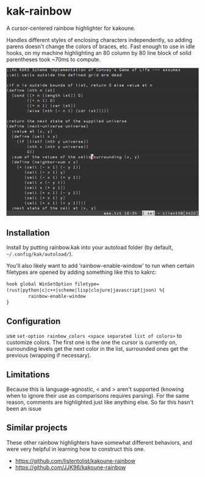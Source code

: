 # kak-rainbow
A cursor-centered rainbow highlighter for kakoune. 

Handles different styles of enclosing characters independently, so adding parens doesn't change the colors of braces, etc.
Fast enough to use in idle hooks, on my machine highlighting an 80 column by 80 line block of solid parentheses took ~70ms to compute.

![kak-rainbow demo](https://raw.githubusercontent.com/Bodhizafa/kak-rainbow/master/demo.gif)

## Installation
Install by putting rainbow.kak into your autoload folder (by default, `~/.config/kak/autoload/`).

You'll also likely want to add 'rainbow-enable-window' to run when certain filetypes are opened by adding something like this to kakrc:

```
hook global WinSetOption filetype=(rust|python|c|c++|scheme|lisp|clojure|javascript|json) %{
        rainbow-enable-window
}
```

## Configuration
use `set-option rainbow_colors <space separated list of colors>` to customize colors. 
The first one is the one the cursor is currently on, 
surrounding levels get the next color in the list, 
surrounded ones get the previous (wrapping if necessary).

## Limitations
Because this is language-agnostic, < and > aren't supported (knowing when to ignore their use as comparisons requires parsing).
For the same reason, comments are highlighted just like anything else. So far this hasn't been an issue

## Similar projects
These other rainbow highlighters have somewhat different behaviors, and were very helpful in learning how to construct this one.
- https://github.com/listentolist/kakoune-rainbow
- https://github.com/JJK96/kakoune-rainbow


